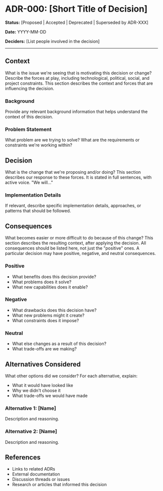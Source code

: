 # ADR-000: [Short Title of Decision]

**Status:** [Proposed | Accepted | Deprecated | Superseded by ADR-XXX]

**Date:** YYYY-MM-DD

**Deciders:** [List people involved in the decision]

---

## Context

What is the issue we're seeing that is motivating this decision or change? Describe the forces at play, including technological, political, social, and project constraints. This section describes the context and forces that are influencing the decision.

### Background

Provide any relevant background information that helps understand the context of this decision.

### Problem Statement

What problem are we trying to solve? What are the requirements or constraints we're working within?

## Decision

What is the change that we're proposing and/or doing? This section describes our response to these forces. It is stated in full sentences, with active voice. "We will..."

### Implementation Details

If relevant, describe specific implementation details, approaches, or patterns that should be followed.

## Consequences

What becomes easier or more difficult to do because of this change? This section describes the resulting context, after applying the decision. All consequences should be listed here, not just the "positive" ones. A particular decision may have positive, negative, and neutral consequences.

### Positive

- What benefits does this decision provide?
- What problems does it solve?
- What new capabilities does it enable?

### Negative

- What drawbacks does this decision have?
- What new problems might it create?
- What constraints does it impose?

### Neutral

- What else changes as a result of this decision?
- What trade-offs are we making?

## Alternatives Considered

What other options did we consider? For each alternative, explain:

- What it would have looked like
- Why we didn't choose it
- What trade-offs we would have made

### Alternative 1: [Name]

Description and reasoning.

### Alternative 2: [Name]

Description and reasoning.

## References

- Links to related ADRs
- External documentation
- Discussion threads or issues
- Research or articles that informed this decision
